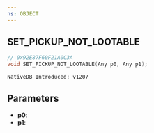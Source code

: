 ```yaml
---
ns: OBJECT
---
```

## SET_PICKUP_NOT_LOOTABLE

```c
// 0x92E87F60F21A0C3A
void SET_PICKUP_NOT_LOOTABLE(Any p0, Any p1);
```

```
NativeDB Introduced: v1207
```

## Parameters
* **p0**:
* **p1**:

